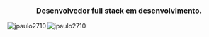 <h3 align="center">Desenvolvedor full stack em desenvolvimento.</h3>

<p><img align="left" src="https://github-readme-stats.vercel.app/api/top-langs?username=jpaulo2710&show_icons=true&locale=en&layout=compact" alt="jpaulo2710" /> </p>
<p> <img align="center" src="https://github-readme-stats.vercel.app/api?username=jpaulo2710&show_icons=true&locale=en" alt="jpaulo2710" /> </p>

